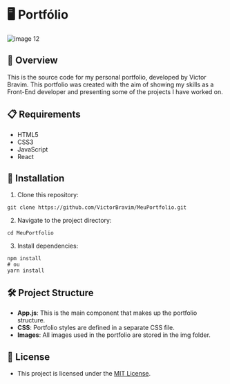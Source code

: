 # 🖥️ Portfólio

![image 12](https://github.com/VictorBravim/MeuPortfolio/assets/122113588/b89c428b-6167-42bc-ad6c-8989b3cfcd11)

## 🚀 Overview

This is the source code for my personal portfolio, developed by Victor Bravim. This portfolio was created with the aim of showing my skills as a Front-End developer and presenting some of the projects I have worked on.


## 📋 Requirements

- HTML5
- CSS3
- JavaScript
- React

## 🔧 Installation

1. Clone this repository:
 
```
git clone https://github.com/VictorBravim/MeuPortfolio.git
```

2. Navigate to the project directory:
   
```
cd MeuPortfolio
```

3. Install dependencies:
   
```
npm install
# ou
yarn install
```

## 🛠️ Project Structure

- **App.js**: This is the main component that makes up the portfolio structure.
- **CSS**: Portfolio styles are defined in a separate CSS file.
- **Images**: All images used in the portfolio are stored in the img folder.
  
## 📄 License

- This project is licensed under the [MIT License](LICENSE).
